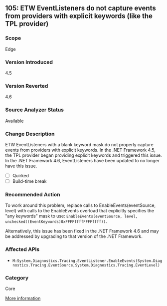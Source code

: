 ## 105: ETW EventListeners do not capture events from providers with explicit keywords (like the TPL provider)

### Scope
Edge

### Version Introduced
4.5

### Version Reverted
4.6

### Source Analyzer Status
Available

### Change Description
ETW EventListeners with a blank keyword mask do not properly capture events from providers with explicit keywords. In the .NET Framework 4.5, the TPL provider began providing explicit keywords and triggered this issue. In the .NET Framework 4.6, EventListeners have been updated to no longer have this issue.

- [ ] Quirked
- [ ] Build-time break

### Recommended Action
To work around this problem, replace calls to EnableEvents(eventSource, level) with calls to the EnableEvents overload that explicitly specifies the "any keywords" mask to use: `EnableEvents(eventSource, level, unchecked((EventKeywords)0xFFFFffffFFFFffff))`.

Alternatively, this issue has been fixed in the .NET Framework 4.6 and may be addressed by upgrading to that version of the .NET Framework.

### Affected APIs
* `M:System.Diagnostics.Tracing.EventListener.EnableEvents(System.Diagnostics.Tracing.EventSource,System.Diagnostics.Tracing.EventLevel)`

### Category
Core

[More information](http://connect.microsoft.com/VisualStudio/feedback/details/816989/tpl-etw-events-for-task-not-captured-by-eventlistener-anymore)
